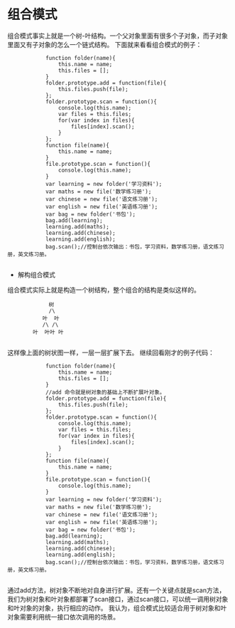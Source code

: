 # 组合模式

组合模式事实上就是一个树-叶结构。一个父对象里面有很多个子对象，而子对象里面又有子对象的怎么一个链式结构。
下面就来看看组合模式的例子：
```
			function folder(name){
				this.name = name;
				this.files = [];
			}
			folder.prototype.add = function(file){
				this.files.push(file);
			};
			folder.prototype.scan = function(){
				console.log(this.name);
				var files = this.files;
				for(var index in files){
					files[index].scan();
				}
			};
			function file(name){
				this.name = name;
			}
			file.prototype.scan = function(){
				console.log(this.name);
			}
			var learning = new folder('学习资料');
			var maths = new file('数学练习册');
			var chinese = new file('语文练习册');
			var english = new file('英语练习册');
			var bag = new folder('书包');
			bag.add(learning);
			learning.add(maths);
			learning.add(chinese);
			learning.add(english);
			bag.scan();//控制台依次输出：书包，学习资料，数学练习册，语文练习册，英文练习册。
			
```

* 解构组合模式

组合模式实际上就是构造一个树结构，整个组合的结构是类似这样的。
```
             树
             /\
           叶  叶
           /\ /\
        叶  叶叶 叶
                              
```
这样像上面的树状图一样，一层一层扩展下去。
继续回看刚才的例子代码：

```
			function folder(name){
				this.name = name;
				this.files = [];
			}
			//add 命令就是树对象的基础上不断扩展叶对象。
			folder.prototype.add = function(file){
				this.files.push(file);
			};
			folder.prototype.scan = function(){
				console.log(this.name);
				var files = this.files;
				for(var index in files){
					files[index].scan();
				}
			};
			function file(name){
				this.name = name;
			}
			file.prototype.scan = function(){
				console.log(this.name);
			}
			var learning = new folder('学习资料');
			var maths = new file('数学练习册');
			var chinese = new file('语文练习册');
			var english = new file('英语练习册');
			var bag = new folder('书包');
			bag.add(learning);
			learning.add(maths);
			learning.add(chinese);
			learning.add(english);
			bag.scan();//控制台依次输出：书包，学习资料，数学练习册，语文练习册，英文练习册。
			
```

通过add方法，树对象不断地对自身进行扩展。还有一个关键点就是scan方法，我们为树对象和叶对象都部署了scan接口，通过scan接口，可以统一调用树对象和叶对象的对象，执行相应的动作。
我认为，组合模式比较适合用于树对象和叶对象需要利用统一接口依次调用的场景。
